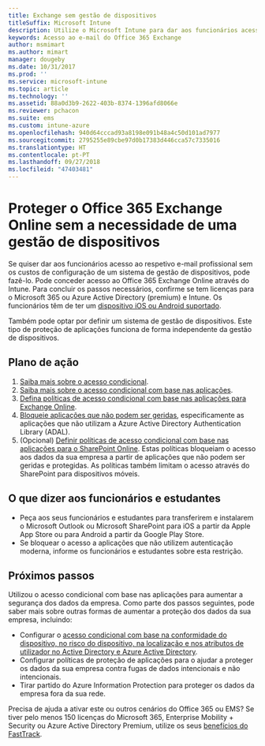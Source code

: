 ```yaml
---
title: Exchange sem gestão de dispositivos
titleSuffix: Microsoft Intune
description: Utilize o Microsoft Intune para dar aos funcionários acesso ao respetivo e-mail do Exchange Online do Office 365 sem configurar um sistema de gestão de dispositivos.
keywords: Acesso ao e-mail do Office 365 Exchange
author: msmimart
ms.author: mimart
manager: dougeby
ms.date: 10/31/2017
ms.prod: ''
ms.service: microsoft-intune
ms.topic: article
ms.technology: ''
ms.assetid: 88a0d3b9-2622-403b-8374-1396afd8066e
ms.reviewer: pchacon
ms.suite: ems
ms.custom: intune-azure
ms.openlocfilehash: 940d64cccad93a8198e091b48a4c50d101ad7977
ms.sourcegitcommit: 2795255e89cbe97d0b17383d446cca57c7335016
ms.translationtype: HT
ms.contentlocale: pt-PT
ms.lasthandoff: 09/27/2018
ms.locfileid: "47403481"
---
```

# <a name="protect-office-365-exchange-online-without-requiring-device-management"></a>Proteger o Office 365 Exchange Online sem a necessidade de uma gestão de dispositivos

Se quiser dar aos funcionários acesso ao respetivo e-mail profissional sem os custos de configuração de um sistema de gestão de dispositivos, pode fazê-lo. Pode conceder acesso ao Office 365 Exchange Online através do Intune. Para concluir os passos necessários, confirme se tem licenças para o Microsoft 365 ou Azure Active Directory (premium) e Intune. Os funcionários têm de ter um [dispositivo iOS ou Android suportado](supported-devices-browsers.md). 

Também pode optar por definir um sistema de gestão de dispositivos. Este tipo de proteção de aplicações funciona de forma independente da gestão de dispositivos. 

## <a name="action-plan"></a>Plano de ação

1. [Saiba mais sobre o acesso condicional](conditional-access.md). 
2. [Saiba mais sobre o acesso condicional com base nas aplicações](app-based-conditional-access-intune.md).
3. [Defina políticas de acesso condicional com base nas aplicações para Exchange Online](app-based-conditional-access-intune-create.md).
4. [Bloqueie aplicações que não podem ser geridas](app-modern-authentication-block.md), especificamente as aplicações que não utilizam a Azure Active Directory Authentication Library (ADAL).
5. (Opcional) [Definir políticas de acesso condicional com base nas aplicações para o SharePoint Online](app-based-conditional-access-intune-create.md). Estas políticas bloqueiam o acesso aos dados da sua empresa a partir de aplicações que não podem ser geridas e protegidas. As políticas também limitam o acesso através do SharePoint para dispositivos móveis. 

## <a name="what-to-tell-employees-and-students"></a>O que dizer aos funcionários e estudantes

* Peça aos seus funcionários e estudantes para transferirem e instalarem o Microsoft Outlook ou Microsoft SharePoint para iOS a partir da Apple App Store ou para Android a partir da Google Play Store. 
* Se bloquear o acesso a aplicações que não utilizem autenticação moderna, informe os funcionários e estudantes sobre esta restrição. 

## <a name="next-steps"></a>Próximos passos

Utilizou o acesso condicional com base nas aplicações para aumentar a segurança dos dados da empresa. Como parte dos passos seguintes, pode saber mais sobre outras formas de aumentar a proteção dos dados da sua empresa, incluindo: 

* Configurar o [acesso condicional com base na conformidade do dispositivo, no risco do dispositivo, na localização e nos atributos de utilizador no Active Directory e Azure Active Directory](https://docs.microsoft.com/azure/active-directory/active-directory-conditional-access-azure-portal).  
* Configurar políticas de proteção de aplicações para o ajudar a proteger os dados da sua empresa contra fugas de dados intencionais e não intencionais. 
* Tirar partido do Azure Information Protection para proteger os dados da empresa fora da sua rede. 

Precisa de ajuda a ativar este ou outros cenários do Office 365 ou EMS? Se tiver pelo menos 150 licenças do Microsoft 365, Enterprise Mobility + Security ou Azure Active Directory Premium, utilize os seus [benefícios do FastTrack](https://docs.microsoft.com/enterprise-mobility-security/solutions/enterprise-mobility-fasttrack-program). 